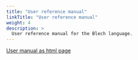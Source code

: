 ```yaml
---
title: "User reference manual"
linkTitle: "User reference manual"
weight: 4
description: >
  User reference manual for the Blech language.
---
```


<a href="/asciidoc/blech-user-manual.html">User manual as html page</a>
